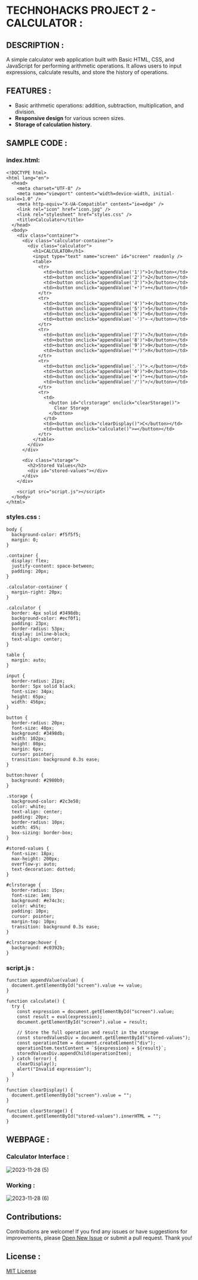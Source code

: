 # TECHNOHACKS PROJECT 2 - CALCULATOR :

## DESCRIPTION :
A simple calculator web application built with Basic  HTML, CSS, and JavaScript for performing arithmetic operations. It allows users to input expressions, calculate results, and store the history of operations.

## FEATURES :
* Basic arithmetic operations: addition, subtraction, multiplication, and division.
* **Responsive design** for various screen sizes.
* **Storage of calculation history**.
## SAMPLE CODE :
### index.html:
```
<!DOCTYPE html>
<html lang="en">
  <head>
    <meta charset="UTF-8" />
    <meta name="viewport" content="width=device-width, initial-scale=1.0" />
    <meta http-equiv="X-UA-Compatible" content="ie=edge" />
    <link rel="icon" href="icon.jpg" />
    <link rel="stylesheet" href="styles.css" />
    <title>Calculator</title>
  </head>
  <body>
    <div class="container">
      <div class="calculator-container">
        <div class="calculator">
          <h1>CALCULATOR</h1>
          <input type="text" name="screen" id="screen" readonly />
          <table>
            <tr>
              <td><button onclick="appendValue('1')">1</button></td>
              <td><button onclick="appendValue('2')">2</button></td>
              <td><button onclick="appendValue('3')">3</button></td>
              <td><button onclick="appendValue('+')">+</button></td>
            </tr>
            <tr>
              <td><button onclick="appendValue('4')">4</button></td>
              <td><button onclick="appendValue('5')">5</button></td>
              <td><button onclick="appendValue('6')">6</button></td>
              <td><button onclick="appendValue('-')">-</button></td>
            </tr>
            <tr>
              <td><button onclick="appendValue('7')">7</button></td>
              <td><button onclick="appendValue('8')">8</button></td>
              <td><button onclick="appendValue('9')">9</button></td>
              <td><button onclick="appendValue('*')">X</button></td>
            </tr>
            <tr>
              <td><button onclick="appendValue('.')">.</button></td>
              <td><button onclick="appendValue('0')">0</button></td>
              <td><button onclick="appendValue('+')">+</button></td>
              <td><button onclick="appendValue('/')">/</button></td>
            </tr>
            <tr>
              <td>
                <button id="clrstorage" onclick="clearStorage()">
                  Clear Storage
                </button>
              </td>
              <td><button onclick="clearDisplay()">C</button></td>
              <td><button onclick="calculate()">=</button></td>
            </tr>
          </table>
        </div>
      </div>

      <div class="storage">
        <h2>Stored Values</h2>
        <div id="stored-values"></div>
      </div>
    </div>

    <script src="script.js"></script>
  </body>
</html>
```
### styles.css :

```
body {
  background-color: #f5f5f5;
  margin: 0;
}

.container {
  display: flex;
  justify-content: space-between;
  padding: 20px;
}

.calculator-container {
  margin-right: 20px;
}

.calculator {
  border: 4px solid #3498db;
  background-color: #ecf0f1;
  padding: 23px;
  border-radius: 53px;
  display: inline-block;
  text-align: center;
}

table {
  margin: auto;
}

input {
  border-radius: 21px;
  border: 5px solid black;
  font-size: 34px;
  height: 65px;
  width: 456px;
}

button {
  border-radius: 20px;
  font-size: 40px;
  background: #3498db;
  width: 102px;
  height: 80px;
  margin: 6px;
  cursor: pointer;
  transition: background 0.3s ease;
}

button:hover {
  background: #2980b9;
}

.storage {
  background-color: #2c3e50;
  color: white;
  text-align: center;
  padding: 20px;
  border-radius: 10px;
  width: 45%;
  box-sizing: border-box;
}

#stored-values {
  font-size: 18px;
  max-height: 200px;
  overflow-y: auto;
  text-decoration: dotted;
}

#clrstorage {
  border-radius: 15px;
  font-size: 1em;
  background: #e74c3c;
  color: white;
  padding: 10px;
  cursor: pointer;
  margin-top: 10px;
  transition: background 0.3s ease;
}

#clrstorage:hover {
  background: #c0392b;
}
```

### script.js :
```
function appendValue(value) {
  document.getElementById("screen").value += value;
}

function calculate() {
  try {
    const expression = document.getElementById("screen").value;
    const result = eval(expression);
    document.getElementById("screen").value = result;

    // Store the full operation and result in the storage
    const storedValuesDiv = document.getElementById("stored-values");
    const operationItem = document.createElement("div");
    operationItem.textContent = `${expression} = ${result}`;
    storedValuesDiv.appendChild(operationItem);
  } catch (error) {
    clearDisplay();
    alert("Invalid expression");
  }
}

function clearDisplay() {
  document.getElementById("screen").value = "";
}

function clearStorage() {
  document.getElementById("stored-values").innerHTML = "";
}
```
## WEBPAGE :

### Calculator Interface :

![2023-11-28 (5)](https://github.com/Mena-Rossini/calculator/assets/102855266/d73aeb14-8a92-4a65-a5c7-ec859ad6521a)

### Working :

![2023-11-28 (6)](https://github.com/Mena-Rossini/calculator/assets/102855266/b6420ea1-8d8d-41e5-93dd-f8c2f9172a35)

## Contributions:
Contributions are welcome! If you find any issues or have suggestions for improvements, please [Open New Issue](https://github.com/Mena-Rossini/calculator/issues/new)
 or submit a pull request. Thank you!
## License : 
[MIT License](https://opensource.org/licenses/MIT)
